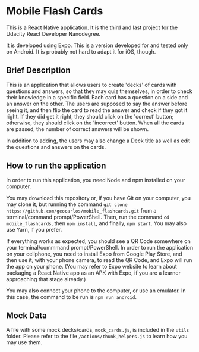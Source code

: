 # Mobile Flash Cards

This is a React Native application. It is the third and last project for the Udacity React Developer Nanodegree.

It is developed using Expo. This is a version developed for and tested only on Android. It is probably not hard to adapt it for iOS, though.

## Brief Description

This is an application that allows users to create 'decks' of cards with questions and answers, so that they may quiz themselves, in order to check their knowledge in a specific field. Each card has a question on a side and an answer on the other. The users are supposed to say the answer before seeing it, and then flip the card to read the answer and check if they got it right. If they did get it right, they should click on the 'correct' button; otherwise, they should click on the 'incorrect' button. When all the cards are passed, the number of correct answers will be shown.

In addition to adding, the users may also change a Deck title as well as edit the questions and answers on the cards.

## How to run the application

In order to run this application, you need Node and npm installed on your computer.

You may download this repository or, if you have Git on your computer, you may clone it, but running the command `git clone https://github.com/geocarlos/mobile_flashcards.git` from a terminal/command prompt/PowerShell. Then, run the command `cd mobile_flashcards`, then `npm install`, and finally, `npm start`. You may also use Yarn, if you prefer.

If everything works as expected, you should see a QR Code somewhere on your terminal/commmand prompt/PowerShell. In order to run the application on your cellphone, you need to install Expo from Google Play Store, and then use it, with your phone camera, to read the QR Code, and Expo will run the app on your phone. (You may refer to Expo website to learn about packaging a React Native app as an APK with Expo, if you are a learner approaching that stage already.)

You may also connect your phone to the computer, or use an emulator. In this case, the command to be run is `npm run android`.

## Mock Data

A file with some mock decks/cards, `mock_cards.js`, is included in the `utils` folder. Please refer to the file `/actions/thunk_helpers.js` to learn how you may use them.
